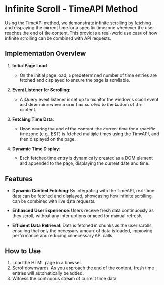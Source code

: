 # Infinite Scroll - TimeAPI Method

Using the TimeAPI method, we demonstrate infinite scrolling by fetching and displaying the current time for a specific timezone whenever the user reaches the end of the content. This provides a real-world use case of how infinite scrolling can be combined with API requests.

## Implementation Overview

1. **Initial Page Load**:
   - On the initial page load, a predetermined number of time entries are fetched and displayed to ensure the page is scrollable.

2. **Event Listener for Scrolling**:
   - A jQuery event listener is set up to monitor the window's scroll event and determine when a user has scrolled to the bottom of the content.

3. **Fetching Time Data**:
   - Upon nearing the end of the content, the current time for a specific timezone (e.g., EST) is fetched multiple times using the TimeAPI, and then displayed on the page.

4. **Dynamic Time Display**:
   - Each fetched time entry is dynamically created as a DOM element and appended to the page, displaying the current date and time.

## Features

- **Dynamic Content Fetching**: By integrating with the TimeAPI, real-time data can be fetched and displayed, showcasing how infinite scrolling can be combined with live data requests.

- **Enhanced User Experience**: Users receive fresh data continuously as they scroll, without any interruptions or need for manual refresh.

- **Efficient Data Retrieval**: Data is fetched in chunks as the user scrolls, ensuring that only the necessary amount of data is loaded, improving performance and reducing unnecessary API calls.

## How to Use

1. Load the HTML page in a browser.
2. Scroll downwards. As you approach the end of the content, fresh time entries will automatically be added.
3. Witness the continuous stream of current time data!
